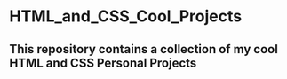 # HTML_and_CSS_Cool_Projects
## This repository contains a collection of my cool HTML and CSS Personal Projects
